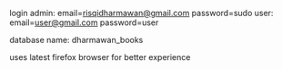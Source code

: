 login
admin: email=risqidharmawan@gmail.com password=sudo
user: email=user@gmail.com password=user

database name: dharmawan_books

uses latest firefox browser for better experience

